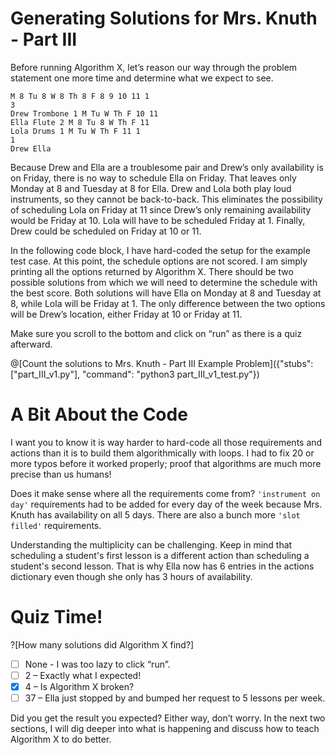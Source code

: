 # Generating Solutions for Mrs. Knuth - Part III

Before running Algorithm X, let’s reason our way through the problem statement one more time and determine what we expect to see.

```
M 8 Tu 8 W 8 Th 8 F 8 9 10 11 1
3
Drew Trombone 1 M Tu W Th F 10 11
Ella Flute 2 M 8 Tu 8 W Th F 11
Lola Drums 1 M Tu W Th F 11 1
1
Drew Ella
```

Because Drew and Ella are a troublesome pair and Drew’s only availability is on Friday, there is no way to schedule Ella on Friday. That leaves only Monday at 8 and Tuesday at 8 for Ella. Drew and Lola both play loud instruments, so they cannot be back-to-back. This eliminates the possibility of scheduling Lola on Friday at 11 since Drew’s only remaining availability would be Friday at 10. Lola will have to be scheduled Friday at 1. Finally, Drew could be scheduled on Friday at 10 or 11.

In the following code block, I have hard-coded the setup for the example test case. At this point, the schedule options are not scored. I am simply printing all the options returned by Algorithm X. There should be two possible solutions from which we will need to determine the schedule with the best score. Both solutions will have Ella on Monday at 8 and Tuesday at 8, while Lola will be Friday at 1. The only difference between the two options will be Drew’s location, either Friday at 10 or Friday at 11.

Make sure you scroll to the bottom and click on “run” as there is a quiz afterward.

@[Count the solutions to Mrs. Knuth - Part III Example Problem]({"stubs": ["part_III_v1.py"], "command": "python3 part_III_v1_test.py"})

# A Bit About the Code

I want you to know it is way harder to hard-code all those requirements and actions than it is to build them algorithmically with loops. I had to fix 20 or more typos before it worked properly; proof that algorithms are much more precise than us humans!

Does it make sense where all the requirements come from? `'instrument on day'` requirements had to be added for every day of the week because Mrs. Knuth has availability on all 5 days. There are also a bunch more `'slot filled'` requirements.

Understanding the multiplicity can be challenging. Keep in mind that scheduling a student's first lesson is a different action than scheduling a student's second lesson. That is why Ella now has 6 entries in the actions dictionary even though she only has 3 hours of availability.

# Quiz Time!

?[How many solutions did Algorithm X find?]
- [ ] None - I was too lazy to click “run”.
- [ ] 2 – Exactly what I expected!
- [x] 4 – Is Algorithm X broken?
- [  ] 37 – Ella just stopped by and bumped her request to 5 lessons per week.

Did you get the result you expected? Either way, don’t worry. In the next two sections, I will dig deeper into what is happening and discuss how to teach Algorithm X to do better.

